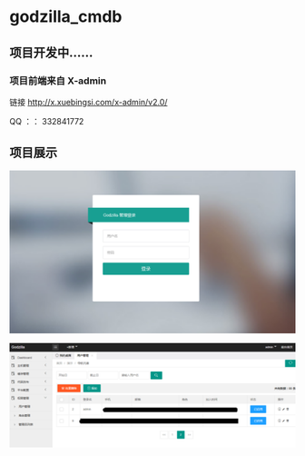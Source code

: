# godzilla_cmdb
## 项目开发中……

### 项目前端来自 X-admin
   链接 http://x.xuebingsi.com/x-admin/v2.0/

QQ ：：
      332841772
   


## 项目展示
![godzilla_cmdb](https://raw.githubusercontent.com/YasinL/godzilla_cmdb/master/readme/%E7%99%BB%E5%BD%95.png "godzilla_cmdb")



![godzilla_cmdb](https://raw.githubusercontent.com/YasinL/godzilla_cmdb/master/readme/%E5%B1%95%E7%A4%BA1.png "godzilla_cmdb")

